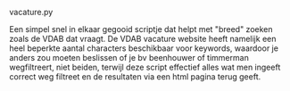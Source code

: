 vacature.py

Een simpel snel in elkaar gegooid scriptje dat helpt met "breed" zoeken zoals de VDAB dat vraagt. De VDAB vacature website heeft namelijk een heel beperkte aantal characters beschikbaar voor keywords, waardoor je anders zou moeten beslissen of je bv beenhouwer of timmerman wegfiltreert, niet beiden, terwijl deze script effectief alles wat men ingeeft correct weg filtreet en de resultaten via een html pagina terug geeft.
